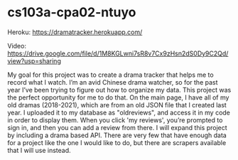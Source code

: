 # cs103a-cpa02-ntuyo

Heroku: https://dramatracker.herokuapp.com/

Video: https://drive.google.com/file/d/1M8KGLwni7sR8v7Cx9zHsn2dS0Dy9C2Qd/view?usp=sharing 

My goal for this project was to create a drama tracker that helps me to record what I watch. I’m an avid Chinese drama watcher, so for the past year I’ve been trying to figure out how to organize my data. This project was the perfect opportunity for me to do that. On the main page, I have all of my old dramas (2018-2021), which are from an old JSON file that I created last year. I uploaded it to my database as "oldreviews", and access it in my code in order to display them. When you click 'my reviews', you’re prompted to sign in, and then you can add a review from there. I will expand this project by including a drama based API. There are very few that have enough data for a project like the one I would like to do, but there are scrapers available that I will use instead.
